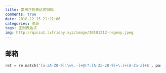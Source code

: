```yaml
---
title: 常用正则表达式归档
comments: true
date: 2018-12-15 21:21:06
categories: 资源
tags: 正则表达式
img: http://qiniu1.lxfriday.xyz/image/20181212-regexp.jpeg
---
```


## 邮箱
```python
ret = re.match('[a-zA-Z0-9][\w\.-]+@(?:[A-Za-z0-9]+\.)+[A-Za-z]+$', param)
```
